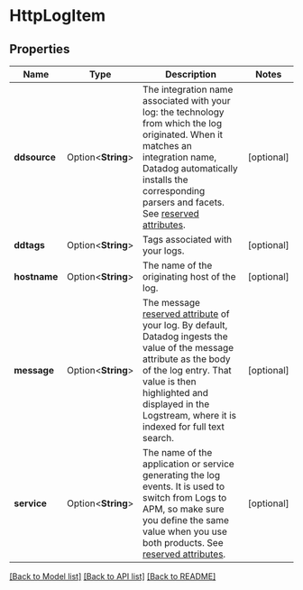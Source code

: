 # HttpLogItem

## Properties

Name | Type | Description | Notes
------------ | ------------- | ------------- | -------------
**ddsource** | Option<**String**> | The integration name associated with your log: the technology from which the log originated. When it matches an integration name, Datadog automatically installs the corresponding parsers and facets. See [reserved attributes](https://docs.datadoghq.com/logs/log_collection/#reserved-attributes). | [optional]
**ddtags** | Option<**String**> | Tags associated with your logs. | [optional]
**hostname** | Option<**String**> | The name of the originating host of the log. | [optional]
**message** | Option<**String**> | The message [reserved attribute](https://docs.datadoghq.com/logs/log_collection/#reserved-attributes) of your log. By default, Datadog ingests the value of the message attribute as the body of the log entry. That value is then highlighted and displayed in the Logstream, where it is indexed for full text search. | [optional]
**service** | Option<**String**> | The name of the application or service generating the log events. It is used to switch from Logs to APM, so make sure you define the same value when you use both products. See [reserved attributes](https://docs.datadoghq.com/logs/log_collection/#reserved-attributes). | [optional]

[[Back to Model list]](../README.md#documentation-for-models) [[Back to API list]](../README.md#documentation-for-api-endpoints) [[Back to README]](../README.md)


